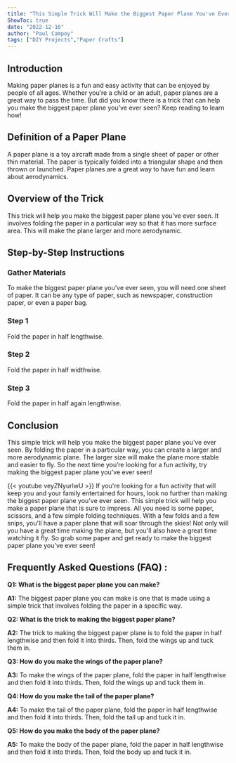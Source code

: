 ```yaml
---
title: "This Simple Trick Will Make the Biggest Paper Plane You've Ever Seen!"
ShowToc: true 
date: "2022-12-16"
author: "Paul Campoy" 
tags: ["DIY Projects","Paper Crafts"]
---
```

## Introduction

Making paper planes is a fun and easy activity that can be enjoyed by people of all ages. Whether you’re a child or an adult, paper planes are a great way to pass the time. But did you know there is a trick that can help you make the biggest paper plane you’ve ever seen? Keep reading to learn how!

## Definition of a Paper Plane

A paper plane is a toy aircraft made from a single sheet of paper or other thin material. The paper is typically folded into a triangular shape and then thrown or launched. Paper planes are a great way to have fun and learn about aerodynamics.

## Overview of the Trick

This trick will help you make the biggest paper plane you’ve ever seen. It involves folding the paper in a particular way so that it has more surface area. This will make the plane larger and more aerodynamic.

## Step-by-Step Instructions

### Gather Materials

To make the biggest paper plane you’ve ever seen, you will need one sheet of paper. It can be any type of paper, such as newspaper, construction paper, or even a paper bag.

### Step 1

Fold the paper in half lengthwise.

### Step 2

Fold the paper in half widthwise.

### Step 3

Fold the paper in half again lengthwise.

## Conclusion

This simple trick will help you make the biggest paper plane you’ve ever seen. By folding the paper in a particular way, you can create a larger and more aerodynamic plane. The larger size will make the plane more stable and easier to fly. So the next time you’re looking for a fun activity, try making the biggest paper plane you’ve ever seen!

{{< youtube veyZNyurlwU >}} 
If you're looking for a fun activity that will keep you and your family entertained for hours, look no further than making the biggest paper plane you've ever seen. This simple trick will help you make a paper plane that is sure to impress. All you need is some paper, scissors, and a few simple folding techniques. With a few folds and a few snips, you'll have a paper plane that will soar through the skies! Not only will you have a great time making the plane, but you'll also have a great time watching it fly. So grab some paper and get ready to make the biggest paper plane you've ever seen!

## Frequently Asked Questions (FAQ) :
**Q1: What is the biggest paper plane you can make?**

**A1:** The biggest paper plane you can make is one that is made using a simple trick that involves folding the paper in a specific way.

**Q2: What is the trick to making the biggest paper plane?**

**A2:** The trick to making the biggest paper plane is to fold the paper in half lengthwise and then fold it into thirds. Then, fold the wings up and tuck them in.

**Q3: How do you make the wings of the paper plane?**

**A3:** To make the wings of the paper plane, fold the paper in half lengthwise and then fold it into thirds. Then, fold the wings up and tuck them in.

**Q4: How do you make the tail of the paper plane?**

**A4:** To make the tail of the paper plane, fold the paper in half lengthwise and then fold it into thirds. Then, fold the tail up and tuck it in.

**Q5: How do you make the body of the paper plane?**

**A5:** To make the body of the paper plane, fold the paper in half lengthwise and then fold it into thirds. Then, fold the body up and tuck it in.





